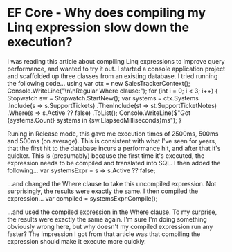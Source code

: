 
# EF Core - Why does compiling my Linq expression slow down the execution?

I was reading this article about compiling Linq expressions to improve query performance, and wanted to try it out.
I started a console application project and scaffolded up three classes from an existing database. I tried running the following code...
using var ctx = new SalesTrackerContext();
Console.WriteLine("\n\nRegular Where clause:");
for (int i = 0; i < 3; i++) {
  Stopwatch sw = Stopwatch.StartNew();
  var systems = ctx.Systems
    .Include(s => s.SupportTickets)
    .ThenInclude(st => st.SupportTicketNotes)
    .Where(s => s.Active ?? false)
    .ToList();
  Console.WriteLine($"Got {systems.Count} systems in {sw.ElapsedMilliseconds}ms");
}

Runing in Release mode, this gave me execution times of 2500ms, 500ms and 500ms (on average). This is consistent with what I've seen for years, that the first hit to the database incurs a performance hit, and after that it's quicker. This is (presumably) because the first time it's executed, the expression needs to be compiled and translated into SQL.
I then added the following...
var systemsExpr = s => s.Active ?? false;

...and changed the Where clause to take this uncompiled expression. Not surprisingly, the results were exactly the same.
I then compiled the expression...
var compiled = systemsExpr.Compile();

...and used the compiled expression in the Where clause.
To my surprise, the results were exactly the same again.
I'm sure I'm doing something obviously wrong here, but why doesn't my compiled expression run any faster? The impression I got from that article was that compiling the expression should make it execute more quickly.

        